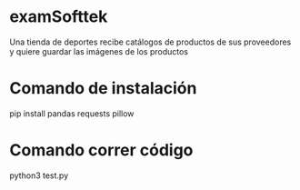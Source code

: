 # examSofttek
Una tienda de deportes recibe catálogos de productos de sus proveedores y quiere guardar las imágenes de los productos 



# Comando de instalación

pip install pandas requests pillow


# Comando correr código
 python3 test.py
